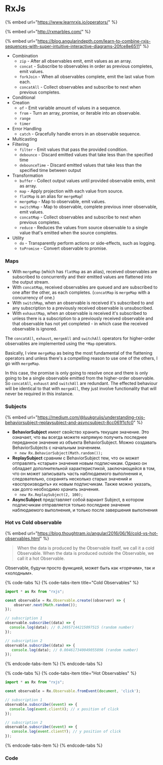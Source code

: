 # RxJs

{% embed url="https://www.learnrxjs.io/operators/" %}

{% embed url="http://rxmarbles.com/" %}

{% embed url="https://blog.angularindepth.com/learn-to-combine-rxjs-sequences-with-super-intuitive-interactive-diagrams-20fce8e6511" %}



* Combination
  * `zip` - After all observables emit, emit values as an array.
  * `concat` - Subscribe to observables in order as previous completes, emit values.
  * `forkJoin` - When all observables complete, emit the last value from each.
  * `concatAll` - Collect observables and subscribe to next when previous completes.
* Conditional
* Creation
  * `of` - Emit variable amount of values in a sequence.
  * `from` - Turn an array, promise, or iterable into an observable.
  * `range`
  * `timer`
* Error Handling
  * `catch` - Gracefully handle errors in an observable sequence.
* Multicasting
* Filtering
  * `filter` - Emit values that pass the provided condition.
  * `debounce` - Discard emitted values that take less than the specified time
  * `debounceTime` - Discard emitted values that take less than the specified time between output
* Transformation
  * `buffer` - Collect output values until provided observable emits, emit as array.
  * `map` - Apply projection with each value from source.
  * `flatMap` is an alias for `mergeMap`!
  * `mergeMap` - Map to observable, emit values.
  * `switchMap` - Map to observable, complete previous inner observable, emit values.
  * `concatMap` - Collect observables and subscribe to next when previous completes.
  * `reduce` - Reduces the values from source observable to a single value that's emitted when the source completes.
* Utility
  * `do` - Transparently perform actions or side-effects, such as logging.
  * `toPromise` - Convert observable to promise.

### Maps

* With `mergeMap` \(which has `flatMap` as an alias\), received observables are subscribed to concurrently and their emitted values are flattened into the output stream.
* With `concatMap`, received observables are queued and are subscribed to one after the other, as each completes. \(`concatMap` is `mergeMap` with a concurrency of one.\)
* With `switchMap`, when an observable is received it's subscribed to and any subscription to a previously received observable is unsubscribed.
* With `exhaustMap`, when an observable is received it's subscribed to unless there is a subscription to a previously received observable and that observable has not yet completed - in which case the received observable is ignored.

The `concatAll`, `exhaust`, `mergeAll` and `switchAll` operators for higher-order observables are implemented using the `*Map` operators.

Basically, I view `mergeMap` as being the most fundamental of the flattening operators and unless there's a compelling reason to use one of the others, I go with `mergeMap`.

In this case, the promise is only going to resolve once and there is only going to be a single observable emitted from the higher-order observable. So `concatAll`, `exhaust` and `switchAll` are redundant. The effected behaviour will be identical to that with `mergeAll`, they just involve functionality that will never be required in this instance.

### Subjects

{% embed url="https://medium.com/@luukgruijs/understanding-rxjs-behaviorsubject-replaysubject-and-asyncsubject-8cc061f1cfc0" %}

* **BehaviorSubject** имеет свойство хранить текущее значение. Это означает, что вы всегда можете напрямую получить последнее переданное значение из объекта BehaviorSubject. Можно создавать BehaviorSubjects с начальным значением.
  * `new Rx.BehaviorSubject(Math.random());`
* **ReplaySubject** сравним с BehaviorSubject тем, что он может отправлять «старые» значения новым подписчикам. Однако он обладает дополнительной характеристикой, заключающейся в том, что он может записывать часть наблюдаемого выполнения и, следовательно, сохранять несколько старых значений и «воспроизводить» их новым подписчикам. Также можно указать, как долго необходимо хранить значения.
  * `new Rx.ReplaySubject(2, 100);`
* **AsyncSubject** представляет собой вариант Subject, в котором подписчикам отправляется только последнее значение наблюдаемого выполнения, и только после завершения выполнения

### Hot vs Cold observable

{% embed url="https://blog.thoughtram.io/angular/2016/06/16/cold-vs-hot-observables.html" %}

> When the data is produced by the Observable itself, we call it a cold Observable. When the data is produced outside the Observable, we call it a hot Observable.

Observable, будучи просто функцией, может быть как «горячим», так и «холодным».

{% code-tabs %}
{% code-tabs-item title="Cold Observables" %}
```javascript
import * as Rx from "rxjs";

const observable = Rx.Observable.create((observer) => {
    observer.next(Math.random());
});

// subscription 1
observable.subscribe((data) => {
  console.log(data); // 0.24957144215097515 (random number)
});

// subscription 2
observable.subscribe((data) => {
   console.log(data); // 0.004617340049055896 (random number)
});
```
{% endcode-tabs-item %}
{% endcode-tabs %}

{% code-tabs %}
{% code-tabs-item title="Hot Observables" %}
```javascript
import * as Rx from "rxjs";

const observable = Rx.Observable.fromEvent(document, 'click');

// subscription 1
observable.subscribe((event) => {
  console.log(event.clientX); // x position of click
});

// subscription 2
observable.subscribe((event) => {
   console.log(event.clientY); // y position of click
});
```
{% endcode-tabs-item %}
{% endcode-tabs %}

### Code

